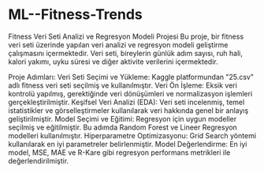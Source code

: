 # ML--Fitness-Trends
Fitness Veri Seti Analizi ve Regresyon Modeli Projesi
Bu proje, bir fitness veri seti üzerinde yapılan veri analizi ve regresyon modeli geliştirme çalışmasını içermektedir. Veri seti, bireylerin günlük adım sayısı, ruh hali, kalori yakımı, uyku süresi ve diğer aktivite verilerini içermektedir.

Proje Adımları:
Veri Seti Seçimi ve Yükleme: Kaggle platformundan "25.csv" adlı fitness veri seti seçilmiş ve kullanılmıştır.
Veri Ön İşleme: Eksik veri kontrolü yapılmış, gerektiğinde veri dönüşümleri ve normalizasyon işlemleri gerçekleştirilmiştir.
Keşifsel Veri Analizi (EDA): Veri seti incelenmiş, temel istatistikler ve görselleştirmeler kullanılarak veri hakkında genel bir anlayış geliştirilmiştir.
Model Seçimi ve Eğitimi: Regresyon için uygun modeller seçilmiş ve eğitilmiştir. Bu adımda Random Forest ve Lineer Regresyon modelleri kullanılmıştır.
Hiperparametre Optimizasyonu: Grid Search yöntemi kullanılarak en iyi parametreler belirlenmiştir.
Model Değerlendirme: En iyi model, MSE, MAE ve R-Kare gibi regresyon performans metrikleri ile değerlendirilmiştir.
